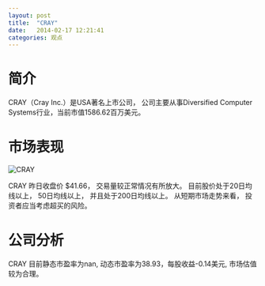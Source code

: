 ```yaml
---
layout: post
title:  "CRAY"
date:   2014-02-17 12:21:41
categories: 观点
---
```


# 简介
CRAY（Cray Inc.）是USA著名上市公司，
公司主要从事Diversified Computer Systems行业，当前市值1586.62百万美元。

# 市场表现

![CRAY](http://finviz.com/chart.ashx?t=CRAY&ty=c&ta=1&p=d&s=l)

CRAY 昨日收盘价 $41.66，
交易量较正常情况有所放大。
目前股价处于20日均线以上，
50日均线以上，
并且处于200日均线以上。
从短期市场走势来看，
投资者应当考虑超买的风险。

# 公司分析
CRAY 目前静态市盈率为nan, 动态市盈率为38.93，每股收益-0.14美元,
市场估值较为合理。
